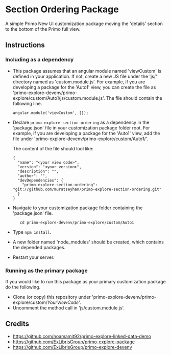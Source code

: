 
# Section Ordering Package

A simple Primo New UI customization package moving the 'details' section to the bottom of the Primo full view.

## Instructions

### Including as a dependency
- This package assumes that an angular module named 'viewCustom' is defined in your application. If not, create a new JS file under the 'js/' directory named as 'custom.module.js'.
For example, if you are developing a package for the 'Auto1' view, you can create the file as 'primo-explore-devenv/primo-explore/custom/Auto1/js/custom.module.js'.
The file should contain the following line.

  ```
  angular.module('viewCustom', []);
  ```

- Declare `primo-explore-section-ordering` as a dependency in the 'package.json' file in your customization package folder root. 
For example, if you are developing a package for the 'Auto1' view, add the file under 'primo-explore-devenv/primo-explore/custom/Auto1/'.

  The content of the file should lool like:
  
  ```
  {
    "name": "<your view code>",
    "version": "<your version>",
    "description": "",
    "author": "",
    "devDependencies": {
      "primo-explore-section-ordering": "git://github.com/muratseyhan/primo-explore-section-ordering.git"
    }
  }
  ```

- Navigate to your customization package folder containing the 'package.json' file.

   ```
      cd primo-explore-devenv/primo-explore/custom/Auto1
   ```
- Type `npm install`.
- A new folder named 'node_modules' should be created, which contains the depended packages.
- Restart your server.

### Running as the primary package

If you would like to run this package as your primary customization package do the following.
- Clone (or copy) this repository under 'primo-explore-devenv/primo-explore/custom/*YourViewCode*'.
- Uncomment the method call in 'js/custom.module.js'.

## Credits

  - https://github.com/noamamit92/primo-explore-linked-data-demo
  - https://github.com/ExLibrisGroup/primo-explore-package
  - https://github.com/ExLibrisGroup/primo-explore-devenv

